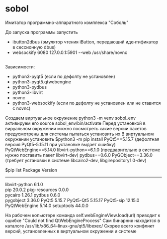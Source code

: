 # sobol
Имитатор программно-аппаратного комплекса "Соболь"

До запуска программы запустить
- ibutton2dbus (эмулятор чтения iButton, передающий идентификатор в сессионную dbus)
- websockify  6080 127.0.0.1:5901 --web /usr/share/novnc

##
Зависимости:
- python3-pyqt5 (если по дефолту не установлен)
- python3-pyqt5.qtwebengine
- python3-pydbus
- python3-libvirt
- novnc
- python3-websockify (если по дефолту не установлен или не ставится с novnc)

Создаем виртуальное окружение
python3 -m venv sobol_env
активируем его
source sobol_env/bin/activate
Перед установкой в вируальном окружении можно посмотреть какие версии пакетов предусмотрены для системы пытаться установить их
В виртуальном окружении установить
$python3 -m pip install PyQt5==5.15.7 (дефолтная версия PyQt5-5.15.11 при установке выдает ошибку)
                                   PyQtWebEngine==5.14.0
                                   libvirt-python==6.1.0 (предварительно в системе нужно поставить пакет libvirt-dev)
                                   pydbus==0.6.0
                                   PyGObject==3.36.0 (требует установки в системе libcairo2-dev, libgirepository1.0-dev)

$pip list
Package        Version
-------------- -------
libvirt-python 6.1.0  
pip            20.0.2 
pkg-resources  0.0.0  
pycairo        1.26.1 
pydbus         0.6.0  
pygobject      3.36.0 
PyQt5          5.15.7 
PyQt5-Qt5      5.15.17
PyQt5-sip      12.15.0
PyQtWebEngine  5.14.0 
setuptools     44.0.0 

На рабочем копьютере команда
self.webEngineView.load(url)
приводит к ошибке "Could not find QtWebEngineProcess"
Сам бинарник находится в каталоге /usr/lib/x86_64-linux-gnu/qt5/libexec/
Скорее всего конфликт версий, установленных в виртуальном окружении и системе

